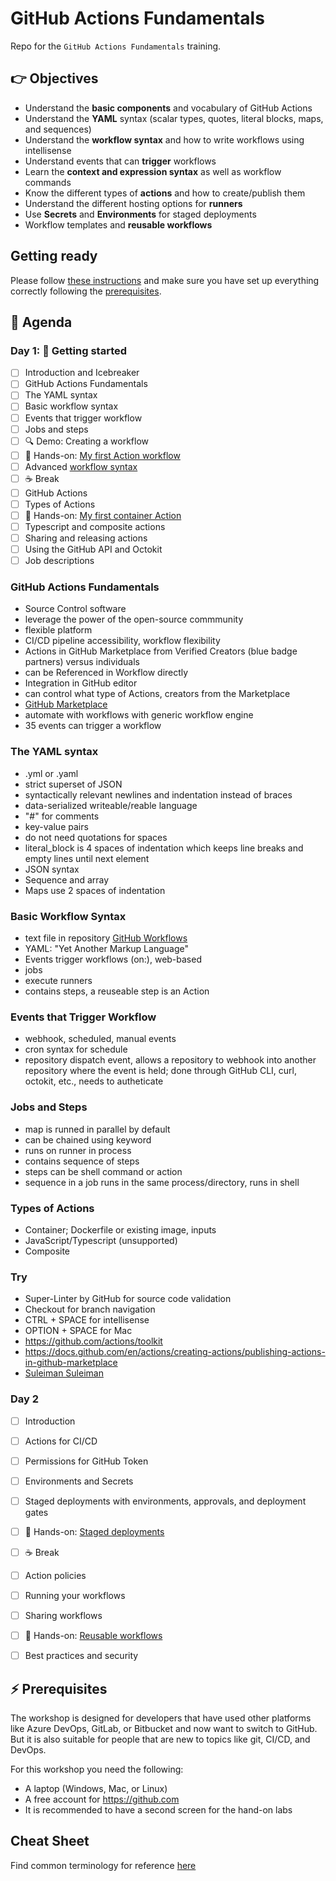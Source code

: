 # GitHub Actions Fundamentals

Repo for the `GitHub Actions Fundamentals` training.

## 👉 Objectives

- Understand the __basic components__ and vocabulary of GitHub Actions
- Understand the __YAML__ syntax (scalar types, quotes, literal blocks, maps, and sequences)
- Understand the __workflow syntax__ and how to write workflows using intellisense
- Understand events that can __trigger__ workflows
- Learn the __context and expression syntax__ as well as workflow commands
- Know the different types of __actions__ and how to create/publish them
- Understand the different hosting options for __runners__
- Use __Secrets__ and __Environments__ for staged deployments
- Workflow templates and __reusable workflows__

## Getting ready

Please follow [these instructions](GettingReady.md) and make sure you have set up everything correctly following the [prerequisites](#-prerequisites).

## 📆 Agenda

### Day 1: 🚀 Getting started

- [ ] Introduction and Icebreaker
- [ ] GitHub Actions Fundamentals
- [ ] The YAML syntax
- [ ] Basic workflow syntax
- [ ] Events that trigger workflow
- [ ] Jobs and steps
- [ ] :mag: Demo: Creating a workflow
- [ ] 🔨 Hands-on: [My first Action workflow](hol/01-My-first-workflow.md)
- [ ] Advanced [workflow syntax](https://docs.github.com/en/actions/using-workflows/workflow-syntax-for-github-actions)
- [ ] :coffee: Break
- [ ] GitHub Actions
- [ ] Types of Actions
- [ ] 🔨 Hands-on: [My first container Action](hol/02-My-first-action.md)
- [ ] Typescript and composite actions
- [ ] Sharing and releasing actions
- [ ] Using the GitHub API and Octokit
- [ ] Job descriptions

### GitHub Actions Fundamentals
- Source Control software
- leverage the power of the open-source commmunity
- flexible platform
- CI/CD pipeline accessibility, workflow flexibility
- Actions in GitHub Marketplace from Verified Creators (blue badge partners) versus individuals
- can be Referenced in Workflow directly
- Integration in GitHub editor
- can control what type of Actions, creators from the Marketplace
- [GitHub Marketplace](https://github.com/marketplace?type=actions)
- automate with workflows with generic workflow engine
- 35 events can trigger a workflow

### The YAML syntax
- .yml or .yaml
- strict superset of JSON
- syntactically relevant newlines and indentation instead of braces
- data-serialized writeable/reable language
- "#" for comments
- key-value pairs
- do not need quotations for spaces
- literal_block is 4 spaces of indentation which keeps line breaks and empty lines until next element
- JSON syntax
- Sequence and array
- Maps use 2 spaces of indentation

### Basic Workflow Syntax
- text file in repository [GitHub Workflows](.github/workflows)
- YAML: "Yet Another Markup Language"
- Events trigger workflows (on:), web-based
- jobs
- execute runners
- contains steps, a reuseable step is an Action

### Events that Trigger Workflow
- webhook, scheduled, manual events
- cron syntax for schedule
- repository dispatch event, allows a repository to webhook into another repository where the event is held; done through GitHub CLI, curl, octokit, etc., needs to autheticate

### Jobs and Steps
- map is runned in parallel by default
- can be chained using keyword
- runs on runner in process
- contains sequence of steps
- steps can be shell command or action
- sequence in a job runs in the same process/directory, runs in shell

### Types of Actions
- Container; Dockerfile or existing image, inputs
- JavaScript/Typescript (unsupported)
- Composite

### Try
- Super-Linter by GitHub for source code validation
- Checkout for branch navigation
- CTRL + SPACE for intellisense
- OPTION + SPACE for Mac
- https://github.com/actions/toolkit
- https://docs.github.com/en/actions/creating-actions/publishing-actions-in-github-marketplace
- [Suleiman Suleiman](ssuleiman@microsoft.com)

### Day 2
- [ ] Introduction
- [ ] Actions for CI/CD
- [ ] Permissions for GitHub Token
- [ ] Environments and Secrets
- [ ] Staged deployments with environments, approvals, and deployment gates
- [ ] 🔨 Hands-on: [Staged deployments](hol/03-Staged-deployments.md)
- [ ] :coffee: Break
- [ ] Action policies
- [ ] Running your workflows
- [ ] Sharing workflows
- [ ] 🔨 Hands-on: [Reusable workflows](hol/04-Reusable-workflows.md)
- [ ] Best practices and security


## ⚡ Prerequisites

The workshop is designed for developers that have used other platforms like Azure DevOps, GitLab, or Bitbucket and now want to switch to GitHub. But it is also suitable for people that are new to topics like git, CI/CD, and DevOps.

For this workshop you need the following:

- A laptop (Windows, Mac, or Linux)
- A free account for https://github.com
- It is recommended to have a second screen for the hand-on labs

## Cheat Sheet
Find common terminology for reference [here](./CheatSheet.md)

